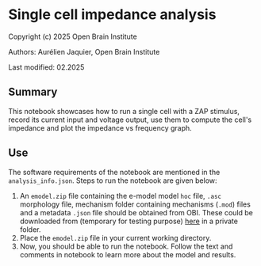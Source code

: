 # Single cell impedance analysis

Copyright (c) 2025 Open Brain Institute

Authors: Aurélien Jaquier, Open Brain Institute

Last modified: 02.2025

## Summary

This notebook showcases how to run a single cell with a ZAP stimulus, record its current input and voltage output, use them to compute the cell's impedance and plot the impedance vs frequency graph.

## Use

The software requirements of the notebook are mentioned in the `analysis_info.json`. Steps to run the notebook are given below:
1. An `emodel.zip` file containing the e-model model `hoc` file,  `.asc` morphology file, mechanism folder containing mechanisms (`.mod`) files and a metadata `.json` file should be obtained from OBI. These could be downloaded from (temporary for testing purpose) [here](https://openbraininstitute.sharepoint.com/:f:/s/OBI-Scientificstaff/EpqQOMfkUoRIv5mkPmaTdWEBuVeg6qEi93fJbmy-FSsgRA?e=SwGY4V) in a private folder.
2. Place the `emodel.zip` file in your current working directory.
3. Now, you should be able to run the notebook. Follow the text and comments in notebook to learn more about the model and results.
